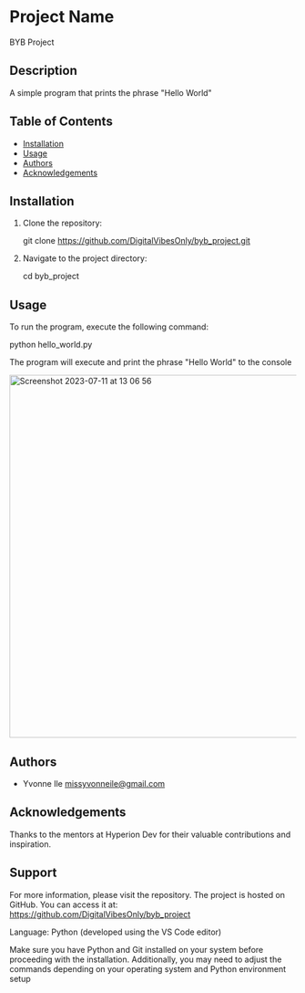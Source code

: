 # Project Name

BYB Project

## Description

A simple program that prints the phrase "Hello World"

## Table of Contents

- [Installation](#installation)
- [Usage](#usage)
- [Authors](#authors)
- [Acknowledgements](#acknowledgements)

## Installation

1. Clone the repository:

   git clone https://github.com/DigitalVibesOnly/byb_project.git

2. Navigate to the project directory:

   cd byb_project

## Usage

To run the program, execute the following command:

   python hello_world.py

The program will execute and print the phrase "Hello World" to the console

<img width="636" alt="Screenshot 2023-07-11 at 13 06 56" src="https://github.com/DigitalVibesOnly/byb_project/assets/138721768/1918fcfb-6565-47e1-8c5c-bcc1e1d09fb9">

## Authors

- Yvonne Ile <missyvonneile@gmail.com>

## Acknowledgements

Thanks to the mentors at Hyperion Dev for their valuable contributions and inspiration.

## Support

For more information, please visit the repository. The project is hosted on GitHub. You can access it at:
https://github.com/DigitalVibesOnly/byb_project

Language: Python (developed using the VS Code editor)

Make sure you have Python and Git installed on your system before proceeding with the 
installation. Additionally, you may need to adjust the commands depending on your 
operating system and Python environment setup

